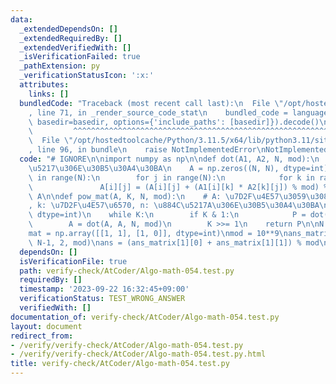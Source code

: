 ```yaml
---
data:
  _extendedDependsOn: []
  _extendedRequiredBy: []
  _extendedVerifiedWith: []
  _isVerificationFailed: true
  _pathExtension: py
  _verificationStatusIcon: ':x:'
  attributes:
    links: []
  bundledCode: "Traceback (most recent call last):\n  File \"/opt/hostedtoolcache/Python/3.11.5/x64/lib/python3.11/site-packages/onlinejudge_verify/documentation/build.py\"\
    , line 71, in _render_source_code_stat\n    bundled_code = language.bundle(stat.path,\
    \ basedir=basedir, options={'include_paths': [basedir]}).decode()\n          \
    \         ^^^^^^^^^^^^^^^^^^^^^^^^^^^^^^^^^^^^^^^^^^^^^^^^^^^^^^^^^^^^^^^^^^^^^^^^^^^^^^^^^\n\
    \  File \"/opt/hostedtoolcache/Python/3.11.5/x64/lib/python3.11/site-packages/onlinejudge_verify/languages/python.py\"\
    , line 96, in bundle\n    raise NotImplementedError\nNotImplementedError\n"
  code: "# IGNORE\n\nimport numpy as np\n\ndef dot(A1, A2, N, mod):\n    # N: \u884C\
    \u5217\u306E\u30B5\u30A4\u30BA\n    A = np.zeros((N, N), dtype=int)\n    for i\
    \ in range(N):\n        for j in range(N):\n            for k in range(N):\n \
    \               A[i][j] = (A[i][j] + (A1[i][k] * A2[k][j]) % mod) % mod\n    return\
    \ A\n\ndef pow_mat(A, K, N, mod):\n    # A: \u7D2F\u4E57\u3059\u308B\u884C\u5217\
    , k: \u7D2F\u4E57\u6570, n: \u884C\u5217A\u306E\u30B5\u30A4\u30BA\n    P = np.eye(N,\
    \ dtype=int)\n    while K:\n        if K & 1:\n            P = dot(P, A, N, mod)\n\
    \        A = dot(A, A, N, mod)\n        K >>= 1\n    return P\n\nN = int(input())\n\
    mat = np.array([[1, 1], [1, 0]], dtype=int)\nmod = 10**9\nans_matrix = pow_mat(mat,\
    \ N-1, 2, mod)\nans = (ans_matrix[1][0] + ans_matrix[1][1]) % mod\nprint(ans)\n"
  dependsOn: []
  isVerificationFile: true
  path: verify-check/AtCoder/Algo-math-054.test.py
  requiredBy: []
  timestamp: '2023-09-22 16:32:45+09:00'
  verificationStatus: TEST_WRONG_ANSWER
  verifiedWith: []
documentation_of: verify-check/AtCoder/Algo-math-054.test.py
layout: document
redirect_from:
- /verify/verify-check/AtCoder/Algo-math-054.test.py
- /verify/verify-check/AtCoder/Algo-math-054.test.py.html
title: verify-check/AtCoder/Algo-math-054.test.py
---
```


